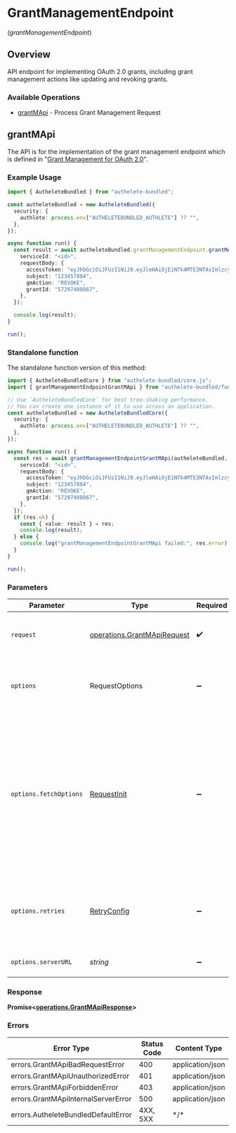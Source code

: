 # GrantManagementEndpoint
(*grantManagementEndpoint*)

## Overview

API endpoint for implementing OAuth 2.0 grants, including grant management actions like updating and revoking grants.

### Available Operations

* [grantMApi](#grantmapi) - Process Grant Management Request

## grantMApi

The API is for the implementation of the grant management endpoint which is
defined in "<a href="https://openid.net/specs/fapi-grant-management.html">Grant Management for OAuth 2.0</a>".


### Example Usage

<!-- UsageSnippet language="typescript" operationID="grant_m_api" method="post" path="/api/{serviceId}/gm" -->
```typescript
import { AutheleteBundled } from "authelete-bundled";

const autheleteBundled = new AutheleteBundled({
  security: {
    authlete: process.env["AUTHELETEBUNDLED_AUTHLETE"] ?? "",
  },
});

async function run() {
  const result = await autheleteBundled.grantManagementEndpoint.grantMApi({
    serviceId: "<id>",
    requestBody: {
      accessToken: "eyJhbGciOiJFUzI1NiJ9.eyJleHAiOjE1NTk4MTE3NTAsImlzcyI6IjU3Mjk3NDA4ODY3In0K.csmdholMVcmjqHe59YWgLGNvm7I5Whp4phQCoGxyrlRGMnTgsfxtwyxBgMXQqEPD5q5k9FaEWNk37K8uAtSwrA",
      subject: "123457884",
      gmAction: "REVOKE",
      grantId: "57297408867",
    },
  });

  console.log(result);
}

run();
```

### Standalone function

The standalone function version of this method:

```typescript
import { AutheleteBundledCore } from "authelete-bundled/core.js";
import { grantManagementEndpointGrantMApi } from "authelete-bundled/funcs/grantManagementEndpointGrantMApi.js";

// Use `AutheleteBundledCore` for best tree-shaking performance.
// You can create one instance of it to use across an application.
const autheleteBundled = new AutheleteBundledCore({
  security: {
    authlete: process.env["AUTHELETEBUNDLED_AUTHLETE"] ?? "",
  },
});

async function run() {
  const res = await grantManagementEndpointGrantMApi(autheleteBundled, {
    serviceId: "<id>",
    requestBody: {
      accessToken: "eyJhbGciOiJFUzI1NiJ9.eyJleHAiOjE1NTk4MTE3NTAsImlzcyI6IjU3Mjk3NDA4ODY3In0K.csmdholMVcmjqHe59YWgLGNvm7I5Whp4phQCoGxyrlRGMnTgsfxtwyxBgMXQqEPD5q5k9FaEWNk37K8uAtSwrA",
      subject: "123457884",
      gmAction: "REVOKE",
      grantId: "57297408867",
    },
  });
  if (res.ok) {
    const { value: result } = res;
    console.log(result);
  } else {
    console.log("grantManagementEndpointGrantMApi failed:", res.error);
  }
}

run();
```

### Parameters

| Parameter                                                                                                                                                                      | Type                                                                                                                                                                           | Required                                                                                                                                                                       | Description                                                                                                                                                                    |
| ------------------------------------------------------------------------------------------------------------------------------------------------------------------------------ | ------------------------------------------------------------------------------------------------------------------------------------------------------------------------------ | ------------------------------------------------------------------------------------------------------------------------------------------------------------------------------ | ------------------------------------------------------------------------------------------------------------------------------------------------------------------------------ |
| `request`                                                                                                                                                                      | [operations.GrantMApiRequest](../../models/operations/grantmapirequest.md)                                                                                                     | :heavy_check_mark:                                                                                                                                                             | The request object to use for the request.                                                                                                                                     |
| `options`                                                                                                                                                                      | RequestOptions                                                                                                                                                                 | :heavy_minus_sign:                                                                                                                                                             | Used to set various options for making HTTP requests.                                                                                                                          |
| `options.fetchOptions`                                                                                                                                                         | [RequestInit](https://developer.mozilla.org/en-US/docs/Web/API/Request/Request#options)                                                                                        | :heavy_minus_sign:                                                                                                                                                             | Options that are passed to the underlying HTTP request. This can be used to inject extra headers for examples. All `Request` options, except `method` and `body`, are allowed. |
| `options.retries`                                                                                                                                                              | [RetryConfig](../../lib/utils/retryconfig.md)                                                                                                                                  | :heavy_minus_sign:                                                                                                                                                             | Enables retrying HTTP requests under certain failure conditions.                                                                                                               |
| `options.serverURL`                                                                                                                                                            | *string*                                                                                                                                                                       | :heavy_minus_sign:                                                                                                                                                             | An optional server URL to use.                                                                                                                                                 |

### Response

**Promise\<[operations.GrantMApiResponse](../../models/operations/grantmapiresponse.md)\>**

### Errors

| Error Type                          | Status Code                         | Content Type                        |
| ----------------------------------- | ----------------------------------- | ----------------------------------- |
| errors.GrantMApiBadRequestError     | 400                                 | application/json                    |
| errors.GrantMApiUnauthorizedError   | 401                                 | application/json                    |
| errors.GrantMApiForbiddenError      | 403                                 | application/json                    |
| errors.GrantMApiInternalServerError | 500                                 | application/json                    |
| errors.AutheleteBundledDefaultError | 4XX, 5XX                            | \*/\*                               |